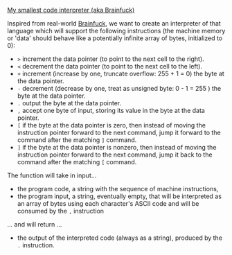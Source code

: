 [My smallest code interpreter (aka Brainfuck)](https://www.codewars.com/kata/526156943dfe7ce06200063e)

Inspired from real-world [Brainfuck](http://en.wikipedia.org/wiki/Brainfuck), we want to create an interpreter of that language which will support the following instructions (the machine memory or 'data' should behave like a potentially infinite array of bytes, initialized to 0):

- `>` increment the data pointer (to point to the next cell to the right).
- `<` decrement the data pointer (to point to the next cell to the left).
- `+` increment (increase by one, truncate overflow: 255 + 1 = 0) the byte at the data pointer.
- `-` decrement (decrease by one, treat as unsigned byte: 0 - 1 = 255 ) the byte at the data pointer.
- `.` output the byte at the data pointer.
- `,` accept one byte of input, storing its value in the byte at the data pointer.
- `[` if the byte at the data pointer is zero, then instead of moving the instruction pointer forward to the next command, jump it forward to the command after the matching `]` command.
- `]` if the byte at the data pointer is nonzero, then instead of moving the instruction pointer forward to the next command, jump it back to the command after the matching `[` command.

The function will take in input...

- the program code, a string with the sequence of machine instructions,
- the program input, a string, eventually empty, that will be interpreted as an array of bytes using each character's ASCII code and will be consumed by the `,` instruction

... and will return ...

- the output of the interpreted code (always as a string), produced by the `.` instruction.